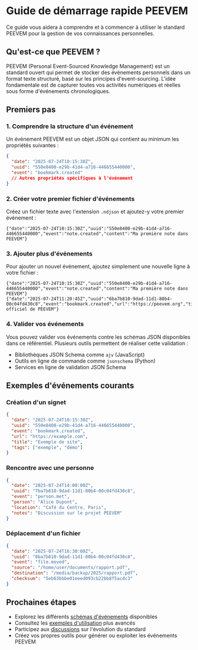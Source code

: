 # Guide de démarrage rapide PEEVEM

Ce guide vous aidera à comprendre et à commencer à utiliser le standard PEEVEM pour la gestion de vos connaissances personnelles.

## Qu'est-ce que PEEVEM ?

PEEVEM (Personal Event-Sourced Knowledge Management) est un standard ouvert qui permet de stocker des événements personnels dans un format texte structuré, basé sur les principes d'event-sourcing. L'idée fondamentale est de capturer toutes vos activités numériques et réelles sous forme d'événements chronologiques.

## Premiers pas

### 1. Comprendre la structure d'un événement

Un événement PEEVEM est un objet JSON qui contient au minimum les propriétés suivantes :

```json
{
  "date": "2025-07-24T10:15:30Z",
  "uuid": "550e8400-e29b-41d4-a716-446655440000",
  "event": "bookmark.created"
  // Autres propriétés spécifiques à l'événement
}
```

### 2. Créer votre premier fichier d'événements

Créez un fichier texte avec l'extension `.ndjson` et ajoutez-y votre premier événement :

```
{"date":"2025-07-24T10:15:30Z","uuid":"550e8400-e29b-41d4-a716-446655440000","event":"note.created","content":"Ma première note dans PEEVEM"}
```

### 3. Ajouter plus d'événements

Pour ajouter un nouvel événement, ajoutez simplement une nouvelle ligne à votre fichier :

```
{"date":"2025-07-24T10:15:30Z","uuid":"550e8400-e29b-41d4-a716-446655440000","event":"note.created","content":"Ma première note dans PEEVEM"}
{"date":"2025-07-24T11:20:45Z","uuid":"6ba7b810-9dad-11d1-80b4-00c04fd430c8","event":"bookmark.created","url":"https://peevem.org","title":"Site officiel de PEEVEM"}
```

### 4. Valider vos événements

Vous pouvez valider vos événements contre les schémas JSON disponibles dans ce référentiel. Plusieurs outils permettent de réaliser cette validation :

- Bibliothèques JSON Schema comme `ajv` (JavaScript)
- Outils en ligne de commande comme `jsonschema` (Python)
- Services en ligne de validation JSON Schema

## Exemples d'événements courants

### Création d'un signet

```json
{
  "date": "2025-07-24T10:15:30Z",
  "uuid": "550e8400-e29b-41d4-a716-446655440000",
  "event": "bookmark.created",
  "url": "https://example.com",
  "title": "Exemple de site",
  "tags": ["exemple", "démo"]
}
```

### Rencontre avec une personne

```json
{
  "date": "2025-07-24T14:00:00Z",
  "uuid": "7ba7b810-9dad-11d1-80b4-00c04fd430c8",
  "event": "person.met",
  "person": "Alice Dupont",
  "location": "Café du Centre, Paris",
  "notes": "Discussion sur le projet PEEVEM"
}
```

### Déplacement d'un fichier

```json
{
  "date": "2025-07-24T16:30:00Z",
  "uuid": "8ba7b810-9dad-11d1-80b4-00c04fd430c8",
  "event": "file.moved",
  "source": "/home/user/documents/rapport.pdf",
  "destination": "/media/backup/2025/rapport.pdf",
  "checksum": "5eb63bbbe01eeed093cb22bb8f5acdc3"
}
```

## Prochaines étapes

- Explorez les différents [schémas d'événements](../schemas/) disponibles
- Consultez les [exemples d'utilisation](../examples/) plus avancés
- Participez aux [discussions](../discussions/) sur l'évolution du standard
- Créez vos propres outils pour générer ou exploiter les événements PEEVEM
